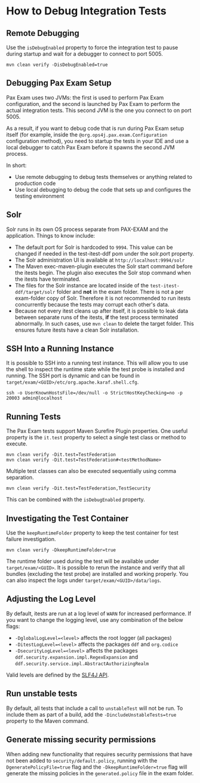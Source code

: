 # How to Debug Integration Tests

## Remote Debugging
Use the `isDebugEnabled` property to force the integration test to pause during startup and wait for a debugger to connect to port 5005.

```
mvn clean verify -DisDebugEnabled=true
```

## Debugging Pax Exam Setup
Pax Exam uses two JVMs: the first is used to perform Pax Exam configuration, and the second is launched by Pax Exam to perform the actual integration tests. This second JVM is the one you connect to on port 5005.

As a result, if you want to debug code that is run during Pax Exam setup itself (for example, inside the `@org.ops4j.pax.exam.Configuration` configuration method), you need to startup the tests in your IDE and use a local debugger to catch Pax Exam before it spawns the second JVM process.

In short:
* Use remote debugging to debug tests themselves or anything related to production code
* Use local debugging to debug the code that sets up and configures the testing environment

## Solr
Solr runs in its own OS process separate from PAX-EXAM and the application. Things to know include:

* The default port for Solr is hardcoded to `9994`. This value can be changed if needed in the test-itest-ddf pom under the solr.port property.
* The Solr administration UI is available at `http://localhost:9994/solr`
* The Maven exec-maven-plugin executes the Solr start command before the itests begin. The plugin also executes the Solr stop command when the itests have terminated.
* The files for the Solr instance are located inside of the `test-itest-ddf/target/solr` folder and **not** in the exam folder. There is not a per exam-folder copy of Solr. Therefore it is not
 recommended to run itests concurrently because the tests may corrupt each other's data.
* Because not every itest cleans up after itself, it is possible to leak data between separate runs of the itests, **if** the test process terminated abnormally. In such cases, use `mvn clean` to delete the target folder. This ensures future itests have a clean Solr installation.

## SSH Into a Running Instance
It is possible to SSH into a running test instance. This will allow you to use the shell to inspect the runtime state while the test probe is installed and running. The SSH port is dynamic and can be found in `target/exam/<GUID>/etc/org.apache.karaf.shell.cfg`.

```
ssh -o UserKnownHostsFile=/dev/null -o StrictHostKeyChecking=no -p 20003 admin@localhost
```

## Running Tests
The Pax Exam tests support Maven Surefire Plugin properties. One useful property is the `it.test` property to select a single test class or method to execute.

```
mvn clean verify -Dit.test=TestFederation
mvn clean verify -Dit.test=TestFederation#<testMethodName>
```

Multiple test classes can also be executed sequentially using comma separation.

```
mvn clean verify -Dit.test=TestFederation,TestSecurity
```

This can be combined with the `isDebugEnabled` property.

## Investigating the Test Container
Use the `keepRuntimeFolder` property to keep the test container for test failure investigation.

```
mvn clean verify -DkeepRuntimeFolder=true
```

The runtime folder used during the test will be available under `target/exam/<GUID>`. It is possible to rerun the instance and verify that all bundles (excluding the test probe) are installed and working properly. You can also inspect the logs under `target/exam/<GUID>/data/logs`.

## Adjusting the Log Level
By default, itests are run at a log level of `WARN` for increased performance.
If you want to change the logging level, use any combination of the below flags:
* `-DglobalLogLevel=<level>` affects the root logger (all packages)
* `-DitestLogLevel=<level>` affects the packages `ddf` and `org.codice`
* `-DsecurityLogLevel=<level>` affects the packages `ddf.security.expansion.impl.RegexExpansion` and `ddf.security.service.impl.AbstractAuthorizingRealm`

Valid levels are defined by the [SLF4J API](http://www.slf4j.org/api/org/apache/commons/logging/Log.html).

## Run unstable tests
By default, all tests that include a call to `unstableTest` will not be run. To include them as part of a build, add the `-DincludeUnstableTests=true` property to the Maven command.

## Generate missing security permissions
When adding new functionality that requires security permissions that have
not been added to `security/default.policy`, running with the `DgeneratePolicyFile=true`
flag and the `-DkeepRuntimeFolder=true` flag will generate the missing
policies in the `generated.policy` file in the exam folder.
